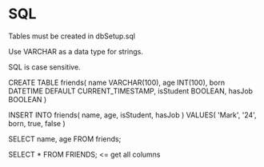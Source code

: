 # SQL

Tables must be created in dbSetup.sql

Use VARCHAR as a data type for strings.

SQL is case sensitive.

<!-- CREATE TABLE -->

CREATE TABLE friends(
    name VARCHAR(100),
    age INT(100),
    born DATETIME DEFAULT CURRENT_TIMESTAMP,
    isStudent BOOLEAN,
    hasJob BOOLEAN
)

INSERT INTO friends(
    name, age, isStudent, hasJob
)
VALUES(
    'Mark', '24', born, true, false
)

SELECT name, age FROM friends;

SELECT * FROM FRIENDS; <= get all columns